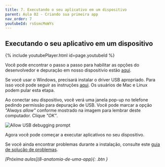 ```yaml
---
title: 7. Executando o seu aplicativo em um dispositivo
parent: Aula 02 - Criando sua primeira app
nav_order: 7
youtubeId: rsGsmcMoWYs
---
```


## Executando o seu aplicativo em um dispositivo

{% include youtubePlayer.html id=page.youtubeId %}

Você pode encontrar o passo a passo para  habilitar as opções do desenvolvedor e depuração em nosso dispositivio estão [aqui](https://developer.android.com/studio/debug/dev-options).

Se você usar o Windows, precisará instalar o driver USB apropriado. Para isso você pode seguir as instruções [aqui](https://developer.android.com/studio/run/oem-usb).
Os usuários de Mac e Linux podem pular esta etapa.

Ao conectar seu dispositivo, você verá uma janela pop-up no telefone pedindo permissão para depuração de USB. 
Você pode marcar a opção *"Always allow"* conforme mostrado na imagem para lembrar deste computador. Clique *"OK"*.

![Allow USB debugging prompt]({{"/assets/images/7-executando/usb_debugging.png"}})

Agora você pode começar a executar aplicativos no seu dispositivo.

Se você ainda encontrar problemas durante a instalação, consulte este [guia de solução de problemas](https://video.udacity-data.com/topher/2018/November/5be2884a_troubleshooting-guide-developing-android-apps-in-kotlin/troubleshooting-guide-developing-android-apps-in-kotlin.pdf).

<span class="fs-3 float-right">
<i class="fas fa-download">[Próxima aulas](8-anatomia-de-uma-app){: .btn }</i>
</span>
